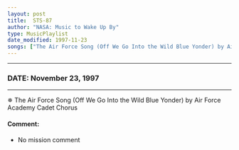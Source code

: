 ```yaml
---
layout: post
title:  STS-87
author: "NASA: Music to Wake Up By"
type: MusicPlaylist
date_modified: 1997-11-23
songs: ["The Air Force Song (Off We Go Into the Wild Blue Yonder) by Air Force Academy Cadet Chorus"]
---
```


----
### DATE: November 23, 1997
----
✵ The Air Force Song (Off We Go Into the Wild Blue Yonder) by Air Force Academy Cadet Chorus

#### Comment:
* No mission comment



<br/>
<center>
	<a target="_blank"
	   href="https://twitter.com/intent/tweet?hashtags=Space,NASA,Playlist,NASAWakeupCalls,SpaceProgram&text={{ page.author}}, '{{ page.songs.first }}' {{ page.title }}, {{ page.date | date: '%B %d, %Y' }}. {{ site.url }}{{ page.url }} @nasawakeupcalls">
	   <i class="fab fa-twitter" alt="Tweet this page" style="font-size: 1.3em;"></i>
	</a>
	&nbsp; 	<i class="fas fa-user-astronaut" style="font-size: 1.5em;"></i> &nbsp;
    <a type="amzn" search="'The Air Force Song (Off We Go Into the Wild Blue Yonder) by Air Force Academy Cadet Chorus'" category="popular music">
        <i class="fab fa-amazon" style="font-size: 1.3em;"></i>
    </a>
</center>
